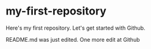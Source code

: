 # my-first-repository
Here's my first repository. Let's get started with Github.

README.md was just edited. One more edit at Github
